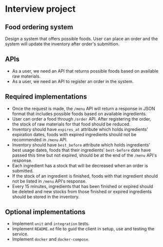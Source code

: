 # **Interview project**

## Food ordering system

Design a system that offers possible foods. User can place an order and the system will update the inventory after order's submittion.

## APIs

- As a user, we need an API that returns possible foods based on available raw materials.
- As a user, we need an API to register an order in the system.

## Required implementations

- Once the request is made, the `/menu` API will return a response in JSON format that includes possible foods based on available ingredients.
- User can order a food through `/order` API. After registering the order, the stock of raw materials for that food should be reduced.
- Inventory should have `expires_at` attribute which holds ingredients' expiration dates, foods with expired ingredients should not be recommended in `/menu` API.
- Inventory should have `best_before` attribute which holds ingredients' best usage dates, foods that their ingredients' `best-before` date have passed this time but not expired, should be at the end of the `/menu` API's response.
- Each ingredient has a stock that will be decreased when an order is submitted.
- If the stock of an ingredient is finished, foods with that ingredient should not be listed in `/menu` API's response.
- Every 15 minutes, ingredients that has been finished or expired should be deleted and new stocks from those finished or expired ingredients should be stored in the inventory.

## Optional implementations

- Implement `unit` and `integration` tests.
- Implement `README.md` file to guid the client in setup, use and testing the service.
- Implement `docker` and `docker-compose`.
